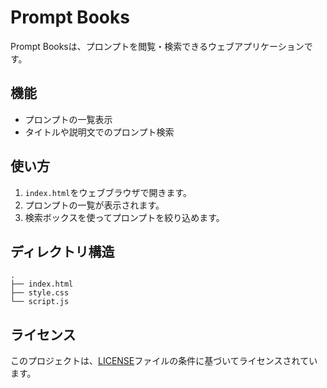 # Prompt Books

Prompt Booksは、プロンプトを閲覧・検索できるウェブアプリケーションです。

## 機能

-   プロンプトの一覧表示
-   タイトルや説明文でのプロンプト検索

## 使い方

1.  `index.html`をウェブブラウザで開きます。
2.  プロンプトの一覧が表示されます。
3.  検索ボックスを使ってプロンプトを絞り込めます。

## ディレクトリ構造

```
.
├── index.html
├── style.css
└── script.js
```

## ライセンス

このプロジェクトは、[LICENSE](LICENSE)ファイルの条件に基づいてライセンスされています。
